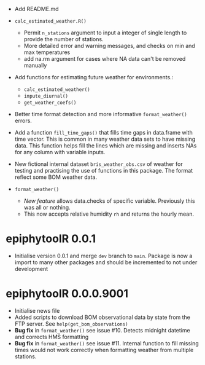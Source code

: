  * Add README.md
 * `calc_estimated_weather.R()`  
   - Permit `n_stations` argument to input a integer of single length to provide 
   the number of stations.  
   - More detailed error and warning messages, and checks on min and max temperatures  
   - add na.rm argument for cases where NA data can't be removed manually
   
 
 * Add functions for estimating future weather for environments.:  
   - `calc_estimated_weather()` 
   - `impute_diurnal()` 
   - `get_weather_coefs()`   
 
 * Better time format detection and more informative `format_weather()` errors.  
 
 * Add a function `fill_time_gaps()` that fills time gaps in data.frame with 
 time vector. 
 This is common in many weather data sets to have missing data. 
 This function helps fill the lines which are missing and inserts NAs for any column
 with variable inputs.
 
 * New fictional internal dataset `bris_weather_obs.csv` of weather for testing 
 and practising the use of functions in this package.
 The format reflect some BOM weather data.
 
 * `format_weather()` 
   - *New feature* allows data.checks of specific variable. Previously this was 
   all or nothing.
   - This now accepts relative humidity `rh` and returns the hourly mean.
 

# epiphytoolR 0.0.1

 * Initialise version 0.0.1 and merge `dev` branch to `main`. Package is now a import
 to many other packages and should be incremented to not under development

# epiphytoolR 0.0.0.9001  

 * Initialise news file  
 * Added scripts to download BOM observational data by state from the FTP server.
 See `help(get_bom_observations)`  
 * **Bug fix** in `format_weather()` see issue #10. Detects midnight datetime and 
 corrects HMS formatting  
 * **Bug fix** in `format_weather()` see issue #11. Internal function to fill missing 
 times would not work correctly when formatting weather from multiple stations.
 
